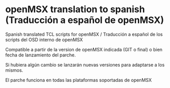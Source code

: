 # openMSX translation to spanish (Traducción a español de openMSX)

Spanish translated TCL scripts for openMSX / Traducción a español de los scripts del OSD interno de openMSX

Compatible a partir de la version de openMSX indicada (GIT o final) o bien fecha de lanzamiento del parche.

Si hubiera algún cambio se lanzarán nuevas versiones para adaptarse a los mismos.

El parche funciona en todas las plataformas soportadas de openMSX
